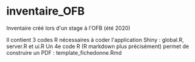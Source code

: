# inventaire_OFB
Inventaire créé lors d'un stage à l'OFB (été 2020)

Il contient 3 codes R nécessaires à coder l'application Shiny : global.R, server.R et ui.R
Un 4e code R (R markdown plus précisément) permet de construire un PDF : template_fichedonne.Rmd
